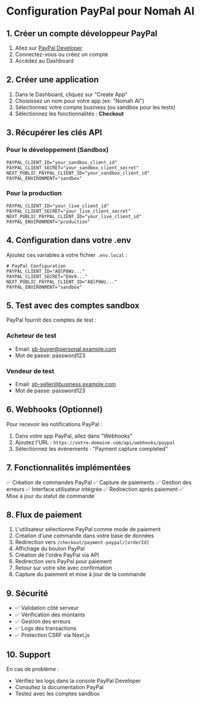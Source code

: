 # Configuration PayPal pour Nomah AI

## 1. Créer un compte développeur PayPal

1. Allez sur [PayPal Developer](https://developer.paypal.com/)
2. Connectez-vous ou créez un compte
3. Accédez au Dashboard

## 2. Créer une application

1. Dans le Dashboard, cliquez sur "Create App"
2. Choisissez un nom pour votre app (ex: "Nomah AI")
3. Sélectionnez votre compte business (ou sandbox pour les tests)
4. Sélectionnez les fonctionnalités : **Checkout**

## 3. Récupérer les clés API

### Pour le développement (Sandbox)
```env
PAYPAL_CLIENT_ID="your_sandbox_client_id"
PAYPAL_CLIENT_SECRET="your_sandbox_client_secret"
NEXT_PUBLIC_PAYPAL_CLIENT_ID="your_sandbox_client_id"
PAYPAL_ENVIRONMENT="sandbox"
```

### Pour la production
```env
PAYPAL_CLIENT_ID="your_live_client_id"
PAYPAL_CLIENT_SECRET="your_live_client_secret"
NEXT_PUBLIC_PAYPAL_CLIENT_ID="your_live_client_id"
PAYPAL_ENVIRONMENT="production"
```

## 4. Configuration dans votre .env

Ajoutez ces variables à votre fichier `.env.local` :

```env
# PayPal Configuration
PAYPAL_CLIENT_ID="AQlP8Wz..."
PAYPAL_CLIENT_SECRET="EHx9..."
NEXT_PUBLIC_PAYPAL_CLIENT_ID="AQlP8Wz..."
PAYPAL_ENVIRONMENT="sandbox"
```

## 5. Test avec des comptes sandbox

PayPal fournit des comptes de test :

### Acheteur de test
- Email: sb-buyer@personal.example.com
- Mot de passe: password123

### Vendeur de test  
- Email: sb-seller@business.example.com
- Mot de passe: password123

## 6. Webhooks (Optionnel)

Pour recevoir les notifications PayPal :

1. Dans votre app PayPal, allez dans "Webhooks"
2. Ajoutez l'URL : `https://votre-domaine.com/api/webhooks/paypal`
3. Sélectionnez les événements : "Payment capture completed"

## 7. Fonctionnalités implémentées

✅ Création de commandes PayPal
✅ Capture de paiements
✅ Gestion des erreurs
✅ Interface utilisateur intégrée
✅ Redirection après paiement
✅ Mise à jour du statut de commande

## 8. Flux de paiement

1. L'utilisateur sélectionne PayPal comme mode de paiement
2. Création d'une commande dans votre base de données
3. Redirection vers `/checkout/payment-paypal/[orderId]`
4. Affichage du bouton PayPal
5. Création de l'ordre PayPal via API
6. Redirection vers PayPal pour paiement
7. Retour sur votre site avec confirmation
8. Capture du paiement et mise à jour de la commande

## 9. Sécurité

- ✅ Validation côté serveur
- ✅ Vérification des montants
- ✅ Gestion des erreurs
- ✅ Logs des transactions
- ✅ Protection CSRF via Next.js

## 10. Support

En cas de problème :
- Vérifiez les logs dans la console PayPal Developer
- Consultez la documentation PayPal
- Testez avec les comptes sandbox 